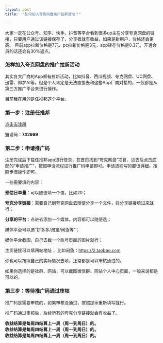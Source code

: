 ```yaml
---
layout: post
title:  "如何加入夸克网盘推广拉新活动？"

---
```


大家一定在公众号、知乎、快手、抖音等平台看到很多up主在分享夸克网盘的链接，只要用户通过该链接保存了，分享者就有收益，如果是新用户，价格还会更高。
目前app拉新价格是7元、pc拉新价格是3元，app转存价格是0.3元，开通会员的话还会有30%返点。

### 怎样加入夸克网盘的推广拉新活动

其实各大厂商的App都有拉新活动，比如抖音、西瓜视频、夸克网盘、UC网盘、迅雷、即梦AI等。但是个人肯定是无法直接去和这些App厂商对接的，一般都是从第三方推广平台来进行操作。

目前我在用的是任推邦这个平台。

### 第一步：注册任推邦

[点击去注册](https://dt.bd.cn/#/pages/login/register?invite_code=742999)

邀请码：**742999**

### 第二步：申请推广码

注册完成后下载任推邦app进行登录，在首页找到“夸克网盘”项目，进去后点击底部的“申请推广”，按照申请流程进行推广码申请即可。申请流程写的都很详细，按照步骤操作即可。

一些需要填的内容：

**预估日单量**：可以随便填一个值，比如20；

**夸克分享链接**：需要自己到夸克网盘去随便分享一个文件，将分享链接填过来就行；

**分享的平台**：点进去添加一个媒体，内容都可以随便选；

媒体平台可以选“拼多多/淘宝/闲鱼等”；

媒体平台截图，自己去截一个账号页面的图片就行；

主页链接可以填网站地址 ，比如闲鱼：https://2.taobao.com 

你也可以按照自己的实际情况去填，正常都是可以审核通过的。

如果你选择的是社群、网站，可以截图微信群、网站个人中心页面，一般来说都是可以的。


### 第三步：等待推广码通过审核
推广码是需要审核的，如果审核没通过，按照提示重新填写就行。

推广码通过审核后，后续所有的夸克分享链接就会有收益了。

**收益结算是每周四结算上一周（周一到周日）的。**  
**收益结算是每周四结算上一周（周一到周日）的。**  
**收益结算是每周四结算上一周（周一到周日）的。**  

